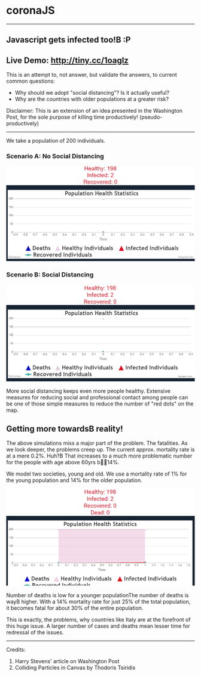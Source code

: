 # coronaJS
---

## Javascript gets infected too!B :P

## Live Demo: http://tiny.cc/1oaglz
This is an attempt to, not answer, but validate the answers, to current common questions:
- Why should we adopt "social distancing"? Is it actually useful?
- Why are the countries with older populations at a greater risk?


Disclaimer:
This is an extension of an idea presented in the Washington Post, for the sole purpose of killing time productively!
(pseudo-productively)

---

We take a population of 200 individuals.
### Scenario A: No Social Distancing

![no_social_distancing](gifs/no_social_distancing.gif)

### Scenario B: Social Distancing

![social_distancing](gifs/social_distancing.gif)


More social distancing keeps even more people healthy. Extensive measures for reducing social and professional contact among people can be one of those simple measures to reduce the number of "red dots" on the map.


## Getting more towardsB reality!
The above simulations miss a major part of the problem.
The fatalities.
As we look deeper, the problems creep up. The current approx. mortality rate is at a mere 0.2%. Huh?B 
That increases to a much more problematic number for the people with age above 60yrs  b14%.

We model two societies, young and old. We use a mortality rate of 1% for the young population and 14% for the older population.

![old_age_population](gifs/old_age_chart.gif)

Number of deaths is low for a younger populationThe number of deaths is wayB higher.
With a 14% mortality rate for just 25% of the total population, it becomes fatal for about 30% of the entire population.

This is exactly, the problems, why countries like Italy are at the forefront of this huge issue. A larger number of cases and deaths mean lesser time for redressal of the issues.

---

Credits:
1. Harry Stevens' article on Washington Post
2. Colliding Particles in Canvas by Thodoris Tsiridis

